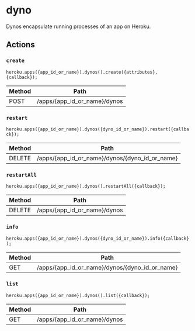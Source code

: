 # dyno

Dynos encapsulate running processes of an app on Heroku.

## Actions

### `create`

`heroku.apps({app_id_or_name}).dynos().create({attributes}, {callback});`

Method | Path
--- | ---
POST | /apps/{app_id_or_name}/dynos

### `restart`

`heroku.apps({app_id_or_name}).dynos({dyno_id_or_name}).restart({callback});`

Method | Path
--- | ---
DELETE | /apps/{app_id_or_name}/dynos/{dyno_id_or_name}

### `restartAll`

`heroku.apps({app_id_or_name}).dynos().restartAll({callback});`

Method | Path
--- | ---
DELETE | /apps/{app_id_or_name}/dynos

### `info`

`heroku.apps({app_id_or_name}).dynos({dyno_id_or_name}).info({callback});`

Method | Path
--- | ---
GET | /apps/{app_id_or_name}/dynos/{dyno_id_or_name}

### `list`

`heroku.apps({app_id_or_name}).dynos().list({callback});`

Method | Path
--- | ---
GET | /apps/{app_id_or_name}/dynos

